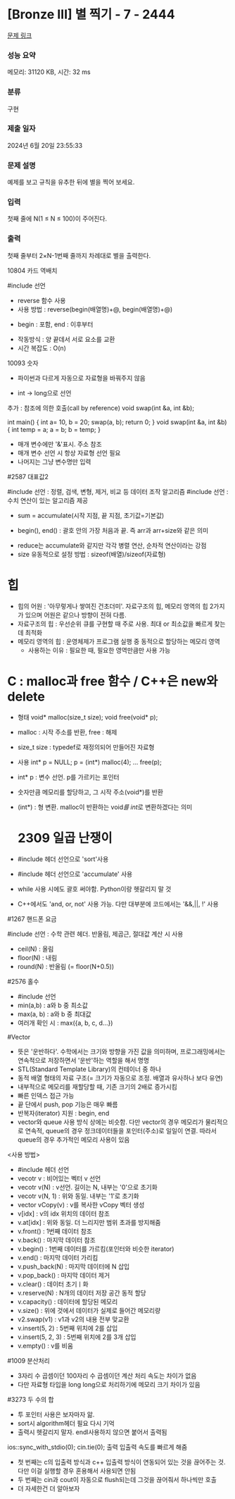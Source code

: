 # [Bronze III] 별 찍기 - 7 - 2444 

[문제 링크](https://www.acmicpc.net/problem/2444) 

### 성능 요약

메모리: 31120 KB, 시간: 32 ms

### 분류

구현

### 제출 일자

2024년 6월 20일 23:55:33

### 문제 설명

<p>예제를 보고 규칙을 유추한 뒤에 별을 찍어 보세요.</p>

### 입력 

 <p>첫째 줄에 N(1 ≤ N ≤ 100)이 주어진다.</p>

### 출력 

 <p>첫째 줄부터 2×N-1번째 줄까지 차례대로 별을 출력한다.</p>



10804 카드 역배치

#include <algorithm> 선언
- reverse 함수 사용
- 사용 방법 : reverse(begin(배열명)+@, begin(배열명)+@)
* begin : 포함, end : 이후부터
- 작동방식 : 양 끝데서 서로 요소를 교환
- 시간 복잡도 : O(n)

10093 숫자
- 파이썬과 다르게 자동으로 자료형을 바꿔주지 않음
* int -> long으로 선언

추가 : 참조에 의한 호출(call by reference)
void swap(int &a, int &b);

int main()
{
    int a= 10, b = 20;
    swap(a, b);
    return 0;
}
void swap(int &a, int &b)
{
    int temp = a;
    a = b;
    b = temp;
}
- 매개 변수에만 '&'표시. 주소 참조
- 매개 변수 선언 시 항상 자료형 선언 필요
- 나머지는 그냥 변수명만 입력

#2587 대표값2

#include <algorithm> 선언 : 정렬, 검색, 변형, 제거, 비교 등 데이터 조작 알고리즘
#include <numeric> 선언 : 수치 연산이 있는 알고리즘 제공
- sum = accumulate(시작 지점, 끝 지점, 초기값=기본값)
 * begin(), end() : 괄호 안의 가장 처음과 끝. 즉 arr과 arr+size와 같은 의미
- reduce는 accumulate와 같지만 각각 병렬 연산, 순차적 연산이라는 강점
- size 유동적으로 설정 방법 : sizeof(배열)/sizeof(자료형)

# 힙
- 힙의 어원 : '아무렇게나 쌓여진 건초더미'. 자료구조의 힙, 메모리 영역의 힙 2가지가 있으며 어원은 같으나 방향이 전혀 다름.
- 자료구조의 힙 : 우선순위 큐를 구현할 때 주로 사용. 최대 or 최소값을 빠르게 찾는데 최적화
- 메모리 영역의 힙 : 운영체제가 프로그램 실행 중 동적으로 할당하는 메모리 영역
  * 사용하는 이유 : 필요한 때, 필요한 영역만큼만 사용 가능

# C : malloc과 free 함수 / C++은 new와 delete
- 형태
  void* malloc(size_t size);
  void free(void* p);
- malloc : 시작 주소를 반환, free : 해제
- size_t size : typedef로 재정의되어 만들어진 자료형
- 사용
   int* p = NULL;
   p = (int*) malloc(4);
   ...
   free(p);
- int* p : 변수 선언. p를 가르키는 포인터
- 숫자만큼 메모리를 할당하고, 그 시작 주소(void*)를 반환
- (int*) : 형 변환. malloc이 반환하는 void*를 int*로 변환하겠다는 의미

  # 2309 일곱 난쟁이
- #include <algorithm> 헤더 선언으로 'sort'사용
- #include <numeric> 헤더 선언으로 'accumulate' 사용
- while 사용 시에도 괄호 써야함.  Python이랑 헷갈리지 말 것
- C++에서도 'and, or, not' 사용 가능. 다만 대부분에 코드에서는 '&&,||, !' 사용

#1267 핸드폰 요금

#include <cmath> 선언 : 수학 관련 헤더. 반올림, 제곱근, 절대값 계산 시 사용
- ceil(N) : 올림
- floor(N) : 내림
- round(N) : 반올림 (= floor(N+0.5))

#2576 홀수
- #include <algorithm> 선언
- min(a,b) : a와 b 중 최소값
- max(a, b) : a와 b 중 최대값
- 여러개 확인 시 : max({a, b, c, d...})

#Vector
- 뜻은 '운반하다'. 수학에서는 크기와 방향을 가진 값을 의미하며, 프로그래밍에서는 연속적으로 저장하면서 '운반'하는 역할을 해서 명명
- STL(Standard Template Library)의 컨테이너 중 하나
- 동적 배열 형태의 자료 구조(= 크기가 자동으로 조정. 배열과 유사하나 보다 유연)
- 내부적으로 메모리를 재할당할 때, 기존 크기의 2배로 증가시킴
- 빠른 인덱스 접근 가능
- 끝 단에서 push, pop 기능은 매우 빠름
- 반복자(iterator) 지원 : begin, end
- vector와 queue 사용 방식 상에는 비슷함. 다만 vector의 경우 메모리가 물리적으로 연속적, queue의 경우 정크데이터들을 포인터(주소)로 일일이 연결. 따라서 queue의 경우 추가적인 메모리 사용이 있음

<사용 방법>
- #include <vector> 헤더 선언
- vecotr<int> v : 비어있는 벡터 v 선언
- vecotr<int> v(N) : v선언. 길이는 N, 내부는 '0'으로 초기화
- vecotr<int> v(N, 1) : 위와 동일. 내부는 '1'로 초기화
- vector<int> vCopy(v) : v를 복사한  vCopy 벡터 생성
- v[idx] : v의 idx 위치의 데이터 참조
- v.at[idx] : 위와 동일. 더 느리지만 범위 초과를 방지해줌
- v.front() : 1번째 데이터 참조
- v.back() : 마지막 데이터 참조
- v.begin() : 1번째 데이터를 가르킴(포인터와 비슷한 iterator)
- v.end() : 마지막 데이터 가리킴
- v.push_back(N) : 마지막 데이터에 N 삽입
- v.pop_back() : 마지막 데이터 제거
- v.clear() : 데이터 초기ㅣ화
- v.reserve(N) : N개의 데이터 저장 공간 동적 할당
- v.capacity() : 데이터에 할당된 메모리
- v.size() : 위에 것에서 데이터가 실제로 들어간 메모리량
- v2.swap(v1) : v1과 v2의 내용 전부 맞교환
- v.insert(5, 2) : 5번째 위치에 2를 삽입
- v.insert(5, 2, 3) : 5번째 위치에 2를 3개 삽입
- v.empty() : v를 비움

  
#1009 분산처리
- 3자리 수 곱셈이던 100자리 수 곱셈이던 계산 처리 속도는 차이가 없음
- 다만 자료형 타입을 long long으로 처리하기에 메모리 크기 차이가 있음

#3273 두 수의 합
- 투 포인터 사용은 보자마자 앎.
- sort시 algorithm헤더 필요 다시 기억
- 출력시 헷갈리지 말자. endl사용하지 않으면 붙어서 출력됨

ios::sync_with_stdio(0);
cin.tie(0);
출력 입출력 속도를 빠르게 해줌
- 첫 번째는 c의 입출력 방식과 c++ 입출력 방식이 연동되어 있는 것을 끊어주는 것. 다만 이걸 실행할 경우 혼용해서 사용되면 안됨
- 두 번째는 cin과 cout이 자동으로 flush되는데 그것을 끊어줘서 하나씩만 호출
- 더 자세한건 더 알아보자
